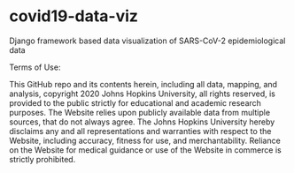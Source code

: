 # covid19-data-viz
Django framework based data visualization of SARS-CoV-2 epidemiological data


Terms of Use:

This GitHub repo and its contents herein, including all data, mapping, and analysis, copyright 2020 Johns Hopkins University, all rights reserved, is provided to the public strictly for educational and academic research purposes. The Website relies upon publicly available data from multiple sources, that do not always agree. The Johns Hopkins University hereby disclaims any and all representations and warranties with respect to the Website, including accuracy, fitness for use, and merchantability. Reliance on the Website for medical guidance or use of the Website in commerce is strictly prohibited.
